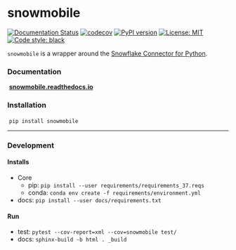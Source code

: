 # snowmobile

[![Documentation Status](https://readthedocs.org/projects/snowmobile/badge/?version=latest)](https://snowmobile.readthedocs.io/en/latest/?badge=latest#)
[![codecov](https://codecov.io/gh/GEM7318/Snowmobile/branch/0.2.1/graph/badge.svg?token=UCMCWRIIJ8)](https://codecov.io/gh/GEM7318/Snowmobile)
[![PyPI version](https://badge.fury.io/py/snowmobile.svg)](https://badge.fury.io/py/snowmobile)
[![License: MIT](https://img.shields.io/badge/License-MIT-blue.svg)](https://github.com/GEM7318/Snowmobile/blob/master/LICENSE.txt)
[![Code style: black](https://img.shields.io/badge/code%20style-black-000000.svg)](https://github.com/psf/black)

`snowmobile` is a wrapper around the 
[Snowflake Connector for Python](https://docs.snowflake.com/en/user-guide/python-connector.html).

### Documentation
&nbsp;**[snowmobile.readthedocs.io](https://snowmobile.readthedocs.io/en/latest/index.html)**

### Installation
&nbsp;`pip install snowmobile`

---

### Development

#### Installs

- Core
    - pip: `pip install --user requirements/requirements_37.reqs`
    - conda: `conda env create -f requirements/environment.yml`
- docs: `pip install --user docs/requirements.txt`

#### Run

- test: `pytest --cov-report=xml --cov=snowmobile test/`
- docs: `sphinx-build -b html . _build`


<style>hr {height: 0.1em;}</style>
